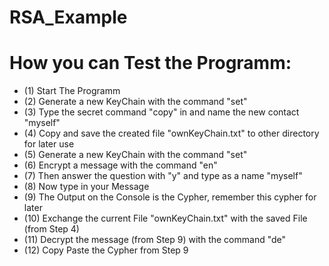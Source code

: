﻿# RSA_Example

# How you can Test the Programm:
- (1) Start The Programm
- (2) Generate a new KeyChain with the command "set"
- (3) Type the secret command "copy" in and name the new contact "myself" 
- (4) Copy and save the created file "ownKeyChain.txt" to other directory for later use
- (5) Generate a new KeyChain with the command "set"
- (6) Encrypt a message with the command "en"
- (7) Then answer the question with "y" and type as a name "myself"
- (8) Now type in your Message
- (9) The Output on the Console is the Cypher, remember this cypher for later
- (10) Exchange the current File "ownKeyChain.txt" with the saved File (from Step 4)
- (11) Decrypt the message (from Step 9) with the command "de"
- (12) Copy Paste the Cypher from Step 9
